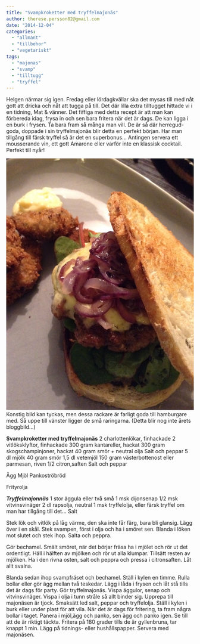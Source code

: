 ```yaml
---
title: "Svampkroketter med tryffelmajonäs"
author: therese.persson82@gmail.com
date: "2014-12-04"
categories: 
  - "allmant"
  - "tillbehor"
  - "vegetariskt"
tags: 
  - "majonas"
  - "svamp"
  - "tilltugg"
  - "tryffel"
---
```


Helgen närmar sig igen. Fredag eller lördagkvällar ska det mysas till med nåt gott att dricka och nåt att tugga på till. Det där lilla extra tilltugget hittade vi i en tidning, Mat & vänner. Det fiffiga med detta recept är att man kan förbereda idag, frysa in och sen bara fritera när det är dags. De kan ligga i en burk i frysen. Ta bara fram så många man vill. De är så där herregud-goda, doppade i sin tryffelmajonäs blir detta en perfekt början. Har man tillgång till färsk tryffel så är det en superbonus... Antingen servera ett mousserande vin, ett gott Amarone eller varför inte en klassisk cocktail. Perfekt till nyår!  
  
![IMG_1116.JPG](/static/img/IMG_1116.jpg)
Konstig bild kan tyckas, men dessa rackare är farligt goda till hamburgare med. Så uppe till vänster ligger de små raringarna. (Detta blir nog inte årets bloggbild...)

**Svampkroketter med tryffelmajonäs** 2 charlottenlökar, finhackade 2 vitlöksklyftor, finhackade 300 gram kantareller, hackat 300 gram skogschampinjoner, hackat 40 gram smör + neutral olja Salt och peppar 5 dl mjölk 40 gram smör 1,5 dl vetemjöl 150 gram västerbottenost eller parmesan, riven 1/2 citron,saften Salt och peppar

Ägg Mjöl Pankoströbröd

Frityrolja

**_Tryffelmajonnäs_** 1 stor äggula eller två små 1 msk dijonsenap 1/2 msk vitvinsvinäger 2 dl rapsolja, neutral 1 msk tryffelolja, eller färsk tryffel om man har tillgång till det... Salt

Stek lök och vitlök på låg värme, den ska inte får färg, bara bli glansig. Lägg över i en skål. Stek svampen, först i olja och ha i smöret sen. Blanda i löken mot slutet och stek ihop. Salta och peppra.

Gör bechamel. Smält smöret, när det börjar fräsa ha i mjölet och rör ut det ordentligt. Häll i hälften av mjölken och rör ut alla klumpar. Tillsätt resten av mjölken. Ha i den rivna osten, salt och peppra och pressa i citronsaften. Låt allt svalna.

Blanda sedan ihop svampfräset och bechamel. Ställ i kylen en timme. Rulla bollar eller gör ägg mellan två teskedar. Lägg i låda i frysen och låt stå tills det är dags för party. Gör tryffelmajonäs. Vispa äggulor, senap och vitvinsvinäger. Vispa i olja i tunn stråle så allt binder sig. Upprepa till majonäsen är tjock. Smaksätt led salt, peppar och tryffelolja. Ställ i kylen i burk eller under plast för att vila. När det är dags för fritering, ta fram några bollar i taget. Panera i mjöl,ägg och panko, sen ägg och panko igen. Se till att de är riktigt täckta. Fritera på 180 grader tills de är gyllenbruna, tar knappt 1 min. Lägg på tidnings- eller hushållspapper. Servera med majonäsen.
